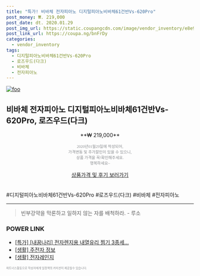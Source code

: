 ```yaml
--- 
title: "특가! 비바체 전자피아노 디지털피아노비바체61건반Vs-620Pro" 
post_money: ₩. 219,000 
post_date: dt. 2020.01.29 
post_img_url: https://static.coupangcdn.com/image/vendor_inventory/e8e9/d7d0317c91bc5c0f7c368f6fd152d38dd8f440b3f10b820d2a74c6885e94.jpg 
post_link_url: https://coupa.ng/bnFrDy 
categories: 
  - vendor_inventory 
tags: 
  - 디지털피아노비바체61건반Vs-620Pro 
  - 로즈우드(다크) 
  - 비바체 
  - 전자피아노 
--- 
```

[![foo](https://static.coupangcdn.com/image/vendor_inventory/e8e9/d7d0317c91bc5c0f7c368f6fd152d38dd8f440b3f10b820d2a74c6885e94.jpg)](https://coupa.ng/bnFrDy) 

## 비바체 전자피아노 디지털피아노비바체61건반Vs-620Pro, 로즈우드(다크) 
<p style="text-align: center;">**₩ 219,000**</p> 
<p style="text-align: center;"><span style="color: #898c8f; font-family: Georgia,Times,serif; font-size: 0.75em;">2020년01월29일에 작성되어, <br>가격변동 및 추가할인이 있을 수 있으니,<br> 상품 가격을 꼭!확인해주세요.<br>행복하세요~</span> 
</p>	 
<div markdown="0" style="text-align: center;"><a href="https://coupa.ng/bnFrDy" class="btn btn--success">상품가격 및 후기 보러가기</a></div> 
<br><br> 
  #디지털피아노비바체61건반Vs-620Pro #로즈우드(다크) #비바체 #전자피아노 
<hr> 

> 빈부강약을 막론하고 일하지 않는 자를 배척하라. - 루소 


### POWER LINK

* <a href="https://blog.naver.com/an0733/221789675386" target="_blank">[특가] [내꿈나리] 전자렌지용 내열유리 찜기 3종세...</a>
* <a href="https://blog.naver.com/sakai111/221765122045" target="_blank"> [생활] 주전자 정보 </a>
* <a href="https://blog.naver.com/fasyy4321/221759301811" target="_blank"> [생활] 전자레인지  </a>

<span style="color: #898c8f; font-family: Georgia,Times,serif; font-size: 0.55em;">파트너스활동으로 작성자에게 일정액의 커미션이 제공될수 있습니다.</span> 
